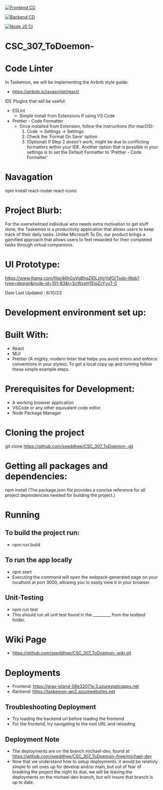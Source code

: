 [![Frontend CD](https://github.com/seeddhee/CSC_307_ToDoemon-/actions/workflows/azure-static-web-apps-gray-island-06e32071e.yml/badge.svg)](https://github.com/seeddhee/CSC_307_ToDoemon-/actions/workflows/azure-static-web-apps-gray-island-06e32071e.yml)

[![Backend CD](https://github.com/seeddhee/CSC_307_ToDoemon-/actions/workflows/michael-dev_taskemon-api2.yml/badge.svg)](https://github.com/seeddhee/CSC_307_ToDoemon-/actions/workflows/michael-dev_taskemon-api2.yml)

[![Node JS CI](https://github.com/seeddhee/CSC_307_ToDoemon-/actions/workflows/node.js.yml/badge.svg)](https://github.com/seeddhee/CSC_307_ToDoemon-/actions/workflows/node.js.yml)

# CSC_307_ToDoemon-

# Code Linter

In Taskemon, we will be implementing the Airbnb style guide:

- https://airbnb.io/javascript/react/

IDE Plugins that will be useful:

- ESLint
  - Simple install from Extensions if using VS Code
- Prettier - Code Formatter
  - Once installed from Extension, follow the instructions (for macOS):
    1. Code -> Settings -> Settings
    2. Check the 'Format On Save' option
    3. (Optional) If Step 2 doesn't work, might be due
       to conflicting formatters within your IDE. Another option
       that is possible in your settings is to set the Default
       Formatter to 'Prettier - Code Formatter'

# Navagation
npm install react-router react-icons

# Project Blurb:

For the overwhelmed individual who needs extra motivation to get stuff done, the Taskemon is a productivity application that allows users to keep track of their daily tasks. Unlike Microsoft To Do, our product brings a gamified approach that allows users to feel rewarded for their completed tasks through virtual companions. 

# UI Prototype:

https://www.figma.com/file/46hGuVgBhqZlDLzligYqfO/Todo-Web?type=design&node-id=101-83&t=ScWzpH1ElqZcYvuT-0

Date Last Updated : 6/10/23

# Development environment set up:

# Built With:
- React 
- MUI
- Prettier (A mighty, modern linter that helps you avoid errors and enforce conventions in your styles).
To get a local copy up and running follow these simple example steps.

# Prerequisites for Development:
- A working browser application 
- VSCode or any other equivalent code editor
- Node Package Manager 

# Cloning the project

git clone https://github.com/seeddhee/CSC_307_ToDoemon-.git <Your-Build-Directory>

  
# Getting all packages and dependencies:
  
npm install (The package.json file provides a concise reference for all project dependencies needed for building the project.)

# Running
## To build the project run:
- npm run build

## To run the app locally
- npm start
- Executing the command will open the webpack-generated page on your localhost at port 3000, allowing you to easily view it in your browser.
  
## Unit-Testing
- npm run test
- This should run all unit test found in the _________ from the testbed folder.

# Wiki Page 
- https://github.com/seeddhee/CSC_307_ToDoemon-.wiki.git


# Deployments 
- Frontend: https://gray-island-06e32071e.3.azurestaticapps.net
- Backend: https://taskemon-api2.azurewebsites.net

## Troubleshooting Deployment
- Try loading the backend url before loading the frontend
- For the frontend, try navigating to the root URL and reloading

## Deployment Note
- The deployments are on the branch michael-dev, found at https://github.com/seeddhee/CSC_307_ToDoemon-/tree/michael-dev
- Now that we understand how to setup deployments, it would be relativly simple to set ones up for develop and/or main, but out of fear of breaking the project the night its due, we will be leaving the deployments on the michael-dev branch, but will insure that branch is up to date.
